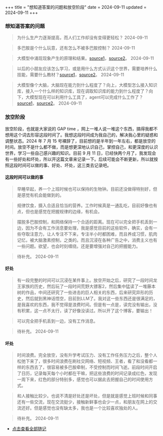 +++
title = "想知道答案的问题和放空阶段"
date = 2024-09-11
updated = 2024-09-11
+++

### 想知道答案的问题

> 为什么生产力逐渐提高，而人们工作却没有变得更轻松？  2024-09-11

> 多巴胺是个什么玩意，还有怎么不被多巴胺控制？  2024-09-11

> 大模型中涌现现象产生的原理和结果。[source1](https://www.bilibili.com/video/BV1MY4y1R7EN/?spm_id_from=333.999.0.0&vd_source=19aca668850b8d744b996e0c9f666e09)，[source2](https://www.bilibili.com/video/BV1uu4y1m7ak/?spm_id_from=333.880.my_history.page.click)。    2024-09-11

> 以后的小朋友应该怎么学习，或是用什么方式认识这个世界，需要培养什么技能，需要什么教材？[source1](https://www.bilibili.com/video/BV1MY4y1R7EN/?spm_id_from=333.999.0.0&vd_source=19aca668850b8d744b996e0c9f666e09)，[source2](https://www.bilibili.com/video/BV1uu4y1m7ak/?spm_id_from=333.880.my_history.page.click)。    2024-09-11

> 大模型像个大脑，大脑现在能力到什么程度了？向上，大模型怎么接入知识库，接入一个什么样的知识库，现在调取知识库的能力到什么程度了？向下，大模型现在可以利用什么工具了，agent可以完成什么工作了？[source1](https://www.bilibili.com/video/BV1MY4y1R7EN/?spm_id_from=333.999.0.0&vd_source=19aca668850b8d744b996e0c9f666e09)，[source2](https://www.bilibili.com/video/BV1uu4y1m7ak/?spm_id_from=333.880.my_history.page.click)。   2024-09-11

### 放空阶段

放空阶段，也就是大家说的 GAP time ，网上一堆人说一堆这个东西，搞得我都不想用这个词去形容这段时间了。我想这段时间成为我自己的，解决我心里的疑惑和调整状态。2024 年 7 月 15 号裸辞了，目前想的是半年到一年左右，都是放空的时间。放空不是什么都不做，而是想更深地认识自己，掌控自己，和更深度的认识世界，学习一些自己感兴趣的知识。目前 9 月 11 日，已经快两个月了，我发现会有一些好处和坏处，所以开这篇文章来记录一下。后续可能会不断更新，所以就按照这段时间可以做的事、好处、坏处，这三类去记录吧。

#### 这段时间可以做的事
> 早睡早起，养一个上班时候也可以保持的生物钟。目前还没做得特别好，但是感觉有机会能做到的。

> 规律饮食，摄入合适且恰当的营养。工作时候真是一通乱吃，目前好像也有点，但也是感觉在把握规律的边缘，有机会。

> 摆脱多巴胺控制，和网络保持一个合适的距离。现在可以完全把手机丢到一边，因为不会有工作消息要处理，我是感觉目前的这些软件，确实，会有一些夺取注意力，让人专注不下来，专注半小时都困难，而且养成习惯，肌肉记忆，被大脑激素控制，之类的。而且沉浸在各种广告之中，消费主义也有一些问题。欲望，也会时刻缠绕。还是要增强对自己的把握能力。

> 待补充。  2024-09-11

#### 好处
> 有一段完整的时间可以沉浸在某件事上。放空开始之后，研究了一段时间龙王家族的历史，然后玩了一段时间荒野大镖客2，然后集中猛读了一堆藤本树的作品，中间还研究了一些进击的巨人相关的东西，后来研究异形的历史，然后就到黑神话悟空，目前到LLM了。我对这一些东西还是很满足的，是我喜欢的东西，我不觉得是浪费时间。但是有一点是，读完没有输出，没有积累，这一点不太行，读了好像没读过。所以开了这个博客，要输出！

> 可以完全把手机丢到一边，没有工作消息。  

> 待补充。  2024-09-11

#### 坏处
> 时间浪费。完全放空，没有升学考试压力、没有工作任务压力之后，整个人松弛下来了，很多时间浪费在刷社交网络、短视频、王者，看了和没看都一样的东西去了，很容易被多巴胺牵制，不受控制而时间飞逝。前段时间开启了日历，记录每天每个小时都在干嘛，把这些浪费的时间记录成红色，发现一周下来，红色的部分特别多，感觉也可以据此去把握自己的时间使用方式。

> 和人接触比较少。也说不清是好处还是坏处，但是就是感觉上班时候和同事还有一些交流，现在交流挺少，接触新鲜事也会少一点，和朋友在网上的交流还好。但是感觉也没有缺太多，我也是一个比较喜欢独处的人。

> 待补充。  2024-09-11

- [点击查看全部随记](/archives/thought/)